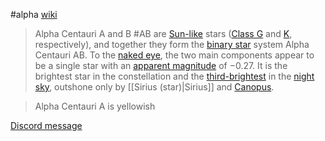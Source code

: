 #alpha 
[wiki](https://en.wikipedia.org/wiki/Alpha_Centauri)
> Alpha Centauri A and B #AB are [Sun-like](https://en.wikipedia.org/wiki/Sun-like "Sun-like") stars ([Class G](https://en.wikipedia.org/wiki/G-type_main-sequence_star "G-type main-sequence star") and [K](https://en.wikipedia.org/wiki/K-type_main-sequence_star "K-type main-sequence star"), respectively), and together they form the [binary star](https://en.wikipedia.org/wiki/Binary_star "Binary star") system Alpha Centauri AB. To the [naked eye](https://en.wikipedia.org/wiki/Naked_eye "Naked eye"), the two main components appear to be a single star with an [apparent magnitude](https://en.wikipedia.org/wiki/Apparent_magnitude "Apparent magnitude") of −0.27. It is the brightest star in the constellation and the [third-brightest](https://en.wikipedia.org/wiki/List_of_brightest_stars "List of brightest stars") in the [night sky](https://en.wikipedia.org/wiki/Night_sky "Night sky"), outshone only by [[Sirius (star)|Sirius]] and [Canopus](https://en.wikipedia.org/wiki/Canopus "Canopus").

> Alpha Centauri A is yellowish

[Discord message](https://discord.com/channels/1008696016318513243/1011929497139953744/1135308046944436407)
